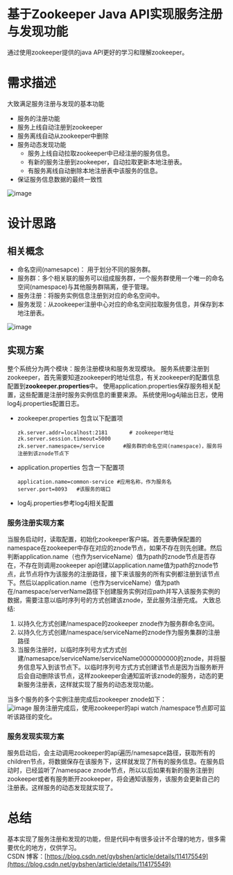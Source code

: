 # 基于Zookeeper Java API实现服务注册与发现功能
通过使用zookeeper提供的java API更好的学习和理解zookeeper。

# 需求描述
大致满足服务注册与发现的基本功能

- 服务的注册功能
- 服务上线自动注册到zookeeper
- 服务离线自动从zookeeper中删除
- 服务动态发现功能
    - 服务上线自动拉取zookeeper中已经注册的服务信息。
    - 有新的服务注册到zookeeper，自动拉取更新本地注册表。
    - 有服务离线自动删除本地注册表中该服务的信息。
- 保证服务信息数据的最终一致性
  
![image](https://img-blog.csdnimg.cn/20210227153112358.png)
# 设计思路
## 相关概念
- 命名空间(namesapce)： 用于划分不同的服务群。
- 服务群：多个相关联的服务可以组成服务群，一个服务群使用一个唯一的命名空间(namespace)与其他服务群隔离，便于管理。
- 服务注册：将服务实例信息注册到对应的命名空间中。
- 服务发现：从zookeeper注册中心对应的命名空间拉取服务信息，并保存到本地注册表。

![image](https://img-blog.csdnimg.cn/20210227160009439.png)

## 实现方案
整个系统分为两个模块：服务注册模块和服务发现模块。
服务系统要注册到zookeeper，首先需要知道zookeeper的地址信息，有关zookeeper的配置信息配置到**zookeeper.properties**中。
使用application.properties保存服务相关配置，这些配置是注册时服务实例信息的重要来源。
系统使用log4j输出日志，使用log4j.properties配置日志。
+ zookeeper.properties 包含以下配置项
    ```properties
    zk.server.addr=localhost:2181       # zookeeper地址
    zk.server.session.timeout=5000            
    zk.server.namespace=/service      #服务群的命名空间(namespace)，服务将注册到该znode节点下
    ```
+ application.properties 包含一下配置项
     ```properties
     application.name=common-service #应用名称，作为服务名
  server.port=8093   #该服务的端口
     ```
+ log4j.properties参考log4j相关配置

### 服务注册实现方案
当服务启动时，读取配置，初始化zookeeper客户端。首先要确保配置的namespace在zookeeper中存在对应的znode节点，如果不存在则先创建。然后判断application.name（也作为serviceName）值为path的znode节点是否存在，不存在则调用zookeeper api创建以application.name值为path的znode节点，此节点将作为该服务的注册路径，接下来该服务的所有实例都注册到该节点下。然后以application.name（也作为serviceName）值为path在/namespace/serverName路径下创建服务实例对应path并写入该服务实例的数据，需要注意以临时序列号的方式创建该znode，至此服务注册完成。
大致总结:
1. 以持久化方式创建/namespace的zookeeper znode作为服务群命名空间。
2. 以持久化方式创建/namespace/serviceName的znode作为服务集群的注册路径
3. 当服务注册时，以临时序列号方式方式创建/namesapce/serviceName/serviceName0000000000的znode，并将服务信息写入到该节点下。以临时序列号方式方式创建该节点是因为当服务断开后会自动删除该节点，这样zookeeper会通知监听该znode的服务，动态的更新服务注册表，这样就实现了服务的动态发现功能。

当多个服务的多个实例注册完成后zookeeper znode如下：<br>
![image](https://img-blog.csdnimg.cn/20210227164835718.png)
服务注册完成后，使用zookeeper的api watch /namespace节点即可监听该路径的变化。

### 服务发现实现方案
服务启动后，会主动调用zookeeper的api遍历/namesapce路径，获取所有的children节点，将数据保存在该服务下，这样就发现了所有的服务信息。在服务启动时，已经监听了/namespace znode节点，所以以后如果有新的服务注册到zookeeper或者有服务断开zookeeper，将会通知该服务，该服务会更新自己的注册表。这样服务的动态发现就实现了。


# 总结
基本实现了服务注册和发现的功能，但是代码中有很多设计不合理的地方，很多需要优化的地方，仅供学习。<br>
CSDN 博客：[https://blog.csdn.net/gybshen/article/details/114175549](https://blog.csdn.net/gybshen/article/details/114175549)
